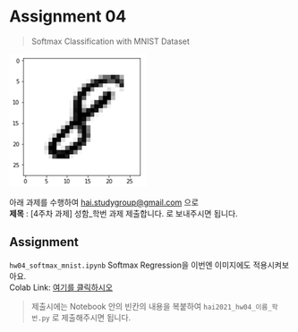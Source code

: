 # Assignment 04 #
> Softmax Classification with MNIST Dataset

![MNIST](mnist.png)

아래 과제를 수행하여 <hai.studygroup@gmail.com> 으로  
**제목** : [4주차 과제] 성함_학번 과제 제출합니다.
로 보내주시면 됩니다.

## Assignment ##
`hw04_softmax_mnist.ipynb` 
Softmax Regression을 이번엔 이미지에도 적용시켜보아요.  
Colab Link: [여기를 클릭하시오](https://colab.research.google.com/github/HanyangTechAI/2021-HAI-Assignment/blob/main/Lec04_Logistic_Regression/hw04_mnist_softmax.ipynb)  

> 제출시에는 Notebook 안의 빈칸의 내용을 복붙하여 `hai2021_hw04_이름_학번.py` 로 제출해주시면 됩니다.
